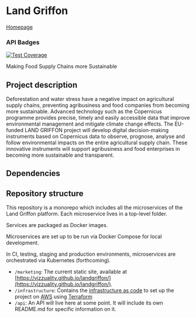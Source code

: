 # Land Griffon

[Homepage](https://vizzuality.github.io/landgriffon/)

### API Badges

[![Test Coverage](https://api.codeclimate.com/v1/badges/b46441bdb6b80f3b0094/test_coverage)](https://codeclimate.com/github/Vizzuality/landgriffon/test_coverage)

Making Food Supply Chains more Sustainable

## Project description

Deforestation and water stress have a negative impact on agricultural supply chains, preventing agribusiness and food companies from becoming more sustainable. Advanced technology such as the Copernicus programme provides precise, timely and easily accessible data that improve environmental management and mitigate climate change effects. The EU-funded LAND GRIFFON project will develop digital decision-making instruments based on Copernicus data to observe, prognose, analyse and follow environmental impacts on the entire agricultural supply chain. These innovative instruments will support agribusiness and food enterprises in becoming more sustainable and transparent.

## Dependencies

## Repository structure

This repository is a monorepo which includes all the microservices of the Land Griffon platform. Each microservice lives in a top-level folder.

Services are packaged as Docker images.

Microservices are set up to be run via Docker Compose for local development.

In CI, testing, staging and production environments, microservices are orchestrated via Kubernetes (forthcoming).


* `/marketing`: The current static site, available at [https://vizzuality.github.io/landgriffon/](https://vizzuality.github.io/landgriffon/).
* `/infrastructure`: Contains the [infrastructure as code](https://en.wikipedia.org/wiki/Infrastructure_as_code) to set up the project on [AWS](https://aws.amazon.com/) using [Terraform](https://www.terraform.io/)
* `/api`: An API will live here at some point. It will include its own README.md for specific information on it.
